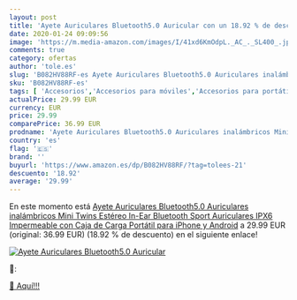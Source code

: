 ```yaml
---
layout: post
title: 'Ayete Auriculares Bluetooth5.0 Auricular con un 18.92 % de descuento'
date: 2020-01-24 09:09:56
image: 'https://m.media-amazon.com/images/I/41xd6KmOdpL._AC_._SL400_.jpg'
comments: true
category: ofertas
author: 'tole.es'
slug: 'B082HV88RF-es Ayete Auriculares Bluetooth5.0 Auriculares inalámbricos...'
sku: 'B082HV88RF-es'
tags: [ 'Accesorios','Accesorios para móviles','Accesorios para portátiles y netbooks','Cargadores y adaptadores para portátiles y netbooks','Cargadores y bases de carga para portátiles y netbooks','Comunicación móvil y accesorios','Electrónica','Fundas y carcasas para teléfonos móviles','Informática','Móviles','Móviles y smartphones libres','iphone', ]
actualPrice: 29.99 EUR
currency: EUR
price: 29.99
comparePrice: 36.99 EUR
prodname: 'Ayete Auriculares Bluetooth5.0 Auriculares inalámbricos Mini Twins Estéreo In-Ear Bluetooth Sport Auriculares IPX6 Impermeable con Caja de Carga Portátil para iPhone y Android'
country: 'es'
flag: '🇪🇸'
brand: ''
buyurl: 'https://www.amazon.es/dp/B082HV88RF/?tag=tolees-21'
descuento: '18.92'
average: '29.99'
---
```


En este momento está [Ayete Auriculares Bluetooth5.0 Auriculares inalámbricos Mini Twins Estéreo In-Ear Bluetooth Sport Auriculares IPX6 Impermeable con Caja de Carga Portátil para iPhone y Android](https://www.amazon.es/dp/B082HV88RF/?tag=tolees-21) a 29.99 EUR (original: 36.99 EUR) (18.92 %  de descuento) en el siguiente enlace!

[![Ayete Auriculares Bluetooth5.0 Auricular](https://m.media-amazon.com/images/I/41xd6KmOdpL._AC_._SL400_.jpg)](https://www.amazon.es/dp/B082HV88RF/?tag=tolees-21)

🔎:


[🛒 Aquí!!!](https://www.amazon.es/dp/B082HV88RF/?tag=tolees-21)
